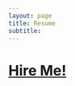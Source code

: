 ```yaml
---
layout: page
title: Resume
subtitle: 
---
```

# [Hire Me!]({{https://electronictoast.github.io/}}/resources/sun_ray_resume.pdf)
